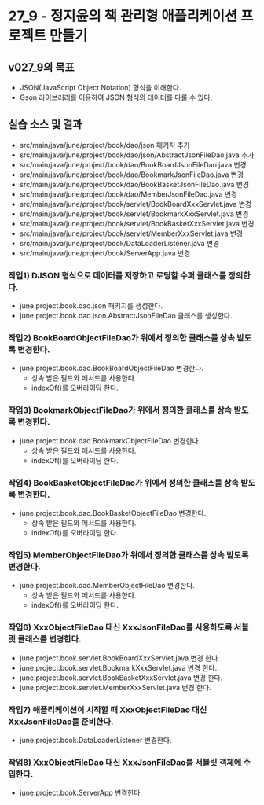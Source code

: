 # 27_9 - 정지윤의 책 관리형 애플리케이션 프로젝트 만들기

## v027_9의 목표

- JSON(JavaScript Object Notation) 형식을 이해한다.
- Gson 라이브러리를 이용하여 JSON 형식의 데이터를 다룰 수 있다.

## 실습 소스 및 결과

- src/main/java/june/project/book/dao/json 패키지 추가
- src/main/java/june/project/book/dao/json/AbstractJsonFileDao.java 추가
- src/main/java/june/project/book/dao/BookBoardJsonFileDao.java 변경
- src/main/java/june/project/book/dao/BookmarkJsonFileDao.java 변경
- src/main/java/june/project/book/dao/BookBasketJsonFileDao.java 변경
- src/main/java/june/project/book/dao/MemberJsonFileDao.java 변경
- src/main/java/june/project/book/servlet/BookBoardXxxServlet.java 변경
- src/main/java/june/project/book/servlet/BookmarkXxxServlet.java 변경
- src/main/java/june/project/book/servlet/BookBasketXxxServlet.java 변경
- src/main/java/june/project/book/servlet/MemberXxxServlet.java 변경
- src/main/java/june/project/book/DataLoaderListener.java 변경
- src/main/java/june/project/book/ServerApp.java 변경

### 작업1) DJSON 형식으로 데이터를 저장하고 로딩할 수퍼 클래스를 정의한다.

- june.project.book.dao.json 패키지를 생성한다.
- june.project.book.dao.json.AbstractJsonFileDao 클래스를 생성한다.

### 작업2) BookBoardObjectFileDao가 위에서 정의한 클래스를 상속 받도록 변경한다.

- june.project.book.dao.BookBoardObjectFileDao 변경한다.
  - 상속 받은 필드와 메서드를 사용한다.
  - indexOf()를 오버라이딩 한다.
    
### 작업3) BookmarkObjectFileDao가 위에서 정의한 클래스를 상속 받도록 변경한다.

- june.project.book.dao.BookmarkObjectFileDao 변경한다.
  - 상속 받은 필드와 메서드를 사용한다.
  - indexOf()를 오버라이딩 한다.
    
### 작업4) BookBasketObjectFileDao가 위에서 정의한 클래스를 상속 받도록 변경한다.

- june.project.book.dao.BookBasketObjectFileDao 변경한다.
  - 상속 받은 필드와 메서드를 사용한다.
  - indexOf()를 오버라이딩 한다.
    
### 작업5) MemberObjectFileDao가 위에서 정의한 클래스를 상속 받도록 변경한다.

- june.project.book.dao.MemberObjectFileDao 변경한다.
  - 상속 받은 필드와 메서드를 사용한다.
  - indexOf()를 오버라이딩 한다.
  
### 작업6) XxxObjectFileDao 대신 XxxJsonFileDao를 사용하도록 서블릿 클래스를 변경한다.

- june.project.book.servlet.BookBoardXxxServlet.java 변경 한다.
- june.project.book.servlet.BookmarkXxxServlet.java 변경 한다.
- june.project.book.servlet.BookBasketXxxServlet.java 변경 한다.
- june.project.book.servlet.MemberXxxServlet.java 변경 한다.

### 작업7) 애플리케이션이 시작할 때 XxxObjectFileDao 대신 XxxJsonFileDao를 준비한다.

- june.project.book.DataLoaderListener 변경한다.

### 작업8) XxxObjectFileDao 대신 XxxJsonFileDao를 서블릿 객체에 주입한다.

- june.project.book.ServerApp 변경한다.
